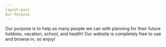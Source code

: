 ```yaml
---
layout:post
Our Purpose
---
```


Our purpose is to help as many people we can with planning for their future hobbies, vacation, school, and health!
Our website is completely free to use and browse in, so enjoy!
